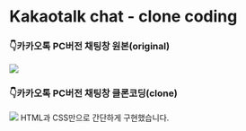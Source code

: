 # Kakaotalk chat - clone coding

### 👇카카오톡 PC버전 채팅창 원본(original)
<img src="https://t1.kakaocdn.net/kakaocorp/Service/KakaoTalk/pc/slide/talkpc_pcversion_01.jpg">

### 👇카카오톡 PC버전 채팅창 클론코딩(clone)
<img src="https://user-images.githubusercontent.com/66506477/104013716-2f758380-51f5-11eb-9d2b-5ce823cd44fc.gif">
HTML과 CSS만으로 간단하게 구현했습니다.
